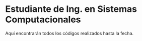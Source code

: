 # Estudiante de Ing. en Sistemas Computacionales
Aquí encontrarán todos los códigos realizados hasta la fecha.
